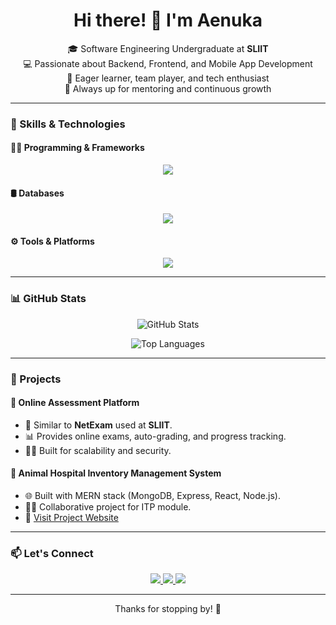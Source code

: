 <h1 align="center">Hi there! 👋 I'm Aenuka</h1>

<p align="center">
  🎓 Software Engineering Undergraduate at <strong>SLIIT</strong><br>
  💻 Passionate about Backend, Frontend, and Mobile App Development<br>
  🌱 Eager learner, team player, and tech enthusiast<br>
  🌟 Always up for mentoring and continuous growth<br>
</p> 

---

### 🧠 Skills & Technologies  

#### 👨‍💻 Programming & Frameworks  
<p align="center">
  <img src="https://skillicons.dev/icons?i=java,python,kotlin,c,cpp,php,js,react,nodejs,express,spring,html,css" />
</p>

#### 🛢️ Databases  
<p align="center">
  <img src="https://skillicons.dev/icons?i=mysql,mongodb,oracle" />
</p>

#### ⚙️ Tools & Platforms  
<p align="center">
  <img src="https://skillicons.dev/icons?i=git,github,vscode,idea,figma,postman,redhat,docker" />
</p>

---

### 📊 GitHub Stats  

<p align="center">
  <img src="https://github-readme-stats.vercel.app/api?username=aenuka&show_icons=true&theme=radical" alt="GitHub Stats" />
</p>

<p align="center">
  <img src="https://github-readme-stats.vercel.app/api/top-langs/?username=aenuka&layout=compact&theme=radical" alt="Top Languages" />
</p>

---

### 🚀 Projects  

#### 📘 Online Assessment Platform  
- 📝 Similar to **NetExam** used at **SLIIT**.  
- 📊 Provides online exams, auto-grading, and progress tracking.  
- 👨‍💻 Built for scalability and security.  

#### 🏥 Animal Hospital Inventory Management System  
- 🌐 Built with MERN stack (MongoDB, Express, React, Node.js).  
- 👨‍💻 Collaborative project for ITP module.  
- 🔗 [Visit Project Website](https://www.aenuka.com)  

---

### 📫 Let's Connect  

<p align="center">
  <a href="https://www.linkedin.com/in/aenuka" target="_blank">
    <img src="https://skillicons.dev/icons?i=linkedin" />
  </a>
  <a href="mailto:youremail@example.com">
    <img src="https://skillicons.dev/icons?i=gmail" />
  </a>
  <a href="https://www.aenuka.com" target="_blank">
    <img src="https://skillicons.dev/icons?i=chrome" />
  </a>
</p>

---

<p align="center">Thanks for stopping by! 🚀</p>
